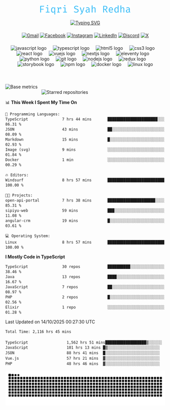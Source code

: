 <p align="center">
  <img src="./assets/name.svg" height="30" alt="Fiqri Syah Redha" />
</p>

<p align="center">
  <a href="https://git.io/typing-svg"><img src="https://readme-typing-svg.demolab.com?font=Fira+Code&pause=1000&center=true&vCenter=true&random=false&width=435&lines=Mid-Level+Frontend+Engineer;2%2B+years+experience;Always+learning+new+things" alt="Typing SVG" /></a>
</p>

###

<div align="center">

[![Gmail](https://img.shields.io/badge/Gmail-D14836?logo=gmail&logoColor=white)](mailto:fiqrisyahredha@gmail.com)
[![Facebook](https://img.shields.io/badge/Facebook-%231877F2.svg?logo=Facebook&logoColor=white)](https://www.facebook.com/fiqrisyahredha)
[![Instagram](https://img.shields.io/badge/Instagram-%23E4405F.svg?logo=Instagram&logoColor=white)](https://instagram.com/fiqrisyahredha)
[![LinkedIn](https://img.shields.io/badge/Linkedin-%230077B5.svg?logo=linkedin&logoColor=white)](https://www.linkedin.com/in/fiqrisyahredha)
[![Discord](https://img.shields.io/badge/Discord-%235865F2.svg?&logo=discord&logoColor=white)](https://discordapp.com/users/484183499050582027)
[![X](https://img.shields.io/badge/X-%23000000.svg?logo=X&logoColor=white)](https://x.com/fiqrisyahredha)

</div>

###

<div align="center">
  <img src="https://cdn.jsdelivr.net/gh/devicons/devicon/icons/javascript/javascript-original.svg" height="32" alt="javascript logo"  />
  <img width="12" />
  <img src="https://cdn.jsdelivr.net/gh/devicons/devicon/icons/typescript/typescript-original.svg" height="32" alt="typescript logo"  />
  <img width="12" />
  <img src="https://cdn.jsdelivr.net/gh/devicons/devicon/icons/html5/html5-original.svg" height="32" alt="html5 logo"  />
  <img width="12" />
  <img src="https://cdn.jsdelivr.net/gh/devicons/devicon/icons/css3/css3-original.svg" height="32" alt="css3 logo"  />
  <img width="12" />
  <img src="https://cdn.jsdelivr.net/gh/devicons/devicon/icons/react/react-original.svg" height="32" alt="react logo"  />
  <img width="12" />
  <img src="https://cdn.jsdelivr.net/gh/devicons/devicon/icons/vuejs/vuejs-original.svg" height="32" alt="vuejs logo"  />
  <img width="12" />
  <img src="https://cdn.jsdelivr.net/gh/devicons/devicon/icons/nextjs/nextjs-original.svg" height="32" alt="nextjs logo"  />
  <img width="12" />
  <img src="https://cdn.jsdelivr.net/gh/devicons/devicon/icons/eleventy/eleventy-original.svg" height="32" alt="eleventy logo"  />
  <img width="12" />
  <img src="https://cdn.jsdelivr.net/gh/devicons/devicon/icons/python/python-original.svg" height="32" alt="python logo"  />
  <img width="12" />
  <img src="https://cdn.jsdelivr.net/gh/devicons/devicon/icons/git/git-original.svg" height="32" alt="git logo"  />
  <img width="12" />
  <img src="https://cdn.jsdelivr.net/gh/devicons/devicon/icons/nodejs/nodejs-original.svg" height="32" alt="nodejs logo"  />
  <img width="12" />
  <img src="https://cdn.jsdelivr.net/gh/devicons/devicon/icons/redux/redux-original.svg" height="32" alt="redux logo"  />
  <img width="12" />
  <img src="https://cdn.jsdelivr.net/gh/devicons/devicon/icons/storybook/storybook-original.svg" height="32" alt="storybook logo"  />
  <img width="12" />
  <img src="https://cdn.jsdelivr.net/gh/devicons/devicon/icons/npm/npm-original-wordmark.svg" height="32" alt="npm logo"  />
  <img width="12" />
  <img src="https://cdn.jsdelivr.net/gh/devicons/devicon/icons/docker/docker-original.svg" height="32" alt="docker logo"  />
  <img width="12" />
  <img src="https://cdn.jsdelivr.net/gh/devicons/devicon/icons/linux/linux-original.svg" height="32" alt="linux logo"  />
</div>

###

<br clear="both">

<!--START_SECTION:metrics-->

[<img align="left" width="390" alt="Base metrics" src="https://gist.githubusercontent.com/fiqrisr/bbcf04a19349368e6c7873e2f7bbd987/raw/base.svg">](#)
[<img align="right" width="390" alt="Starred repositories" src="https://gist.githubusercontent.com/fiqrisr/bbcf04a19349368e6c7873e2f7bbd987/raw/starred.svg">](#)

<br clear="both">
<p></p>

<!--END_SECTION:metrics-->

<!-- <p align="center"> -->
<!--   <img src="https://github-readme-streak-stats.herokuapp.com/?user=fiqrisr&theme=ayu-mirage&hide_border=false" height="160" /> -->
<!-- </p> -->

<!--START_SECTION:waka1-->
📊 **This Week I Spent My Time On** 

```text
💬 Programming Languages: 
TypeScript               7 hrs 44 mins       ██████████████████████░░░   86.31 % 
JSON                     43 mins             ██░░░░░░░░░░░░░░░░░░░░░░░   08.09 % 
Markdown                 15 mins             █░░░░░░░░░░░░░░░░░░░░░░░░   02.93 % 
Image (svg)              9 mins              ░░░░░░░░░░░░░░░░░░░░░░░░░   01.84 % 
Docker                   1 min               ░░░░░░░░░░░░░░░░░░░░░░░░░   00.29 % 

🔥 Editors: 
Windsurf                 8 hrs 57 mins       █████████████████████████   100.00 % 

🐱‍💻 Projects: 
open-api-portal          7 hrs 38 mins       █████████████████████░░░░   85.31 % 
sipiyu-web               59 mins             ███░░░░░░░░░░░░░░░░░░░░░░   11.08 % 
angular-crm              19 mins             █░░░░░░░░░░░░░░░░░░░░░░░░   03.61 % 

💻 Operating System: 
Linux                    8 hrs 57 mins       █████████████████████████   100.00 % 
```

**I Mostly Code in TypeScript** 

```text
TypeScript               30 repos            ██████████░░░░░░░░░░░░░░░   38.46 % 
Java                     13 repos            ████░░░░░░░░░░░░░░░░░░░░░   16.67 % 
JavaScript               7 repos             ██░░░░░░░░░░░░░░░░░░░░░░░   08.97 % 
PHP                      2 repos             █░░░░░░░░░░░░░░░░░░░░░░░░   02.56 % 
Elixir                   1 repo              ░░░░░░░░░░░░░░░░░░░░░░░░░   01.28 % 
```




 Last Updated on 14/10/2025 00:27:30 UTC
<!--END_SECTION:waka1-->

<!--START_SECTION:waka2-->

```txt
Total Time: 2,116 hrs 45 mins

TypeScript                 1,562 hrs 51 mins██████████████████▒░░░░░░   73.33 %
JavaScript                 101 hrs 13 mins █▒░░░░░░░░░░░░░░░░░░░░░░░   04.75 %
JSON                       88 hrs 41 mins  █░░░░░░░░░░░░░░░░░░░░░░░░   04.16 %
Vue.js                     57 hrs 21 mins  ▓░░░░░░░░░░░░░░░░░░░░░░░░   02.69 %
PHP                        48 hrs 46 mins  ▓░░░░░░░░░░░░░░░░░░░░░░░░   02.29 %
```

<!--END_SECTION:waka2-->

<img src="https://raw.githubusercontent.com/fiqrisr/fiqrisr/output/snake.svg" alt="Snake animation" />

